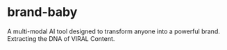 # brand-baby
A multi-modal AI tool designed to transform anyone into a powerful brand. Extracting the DNA of VIRAL Content.
